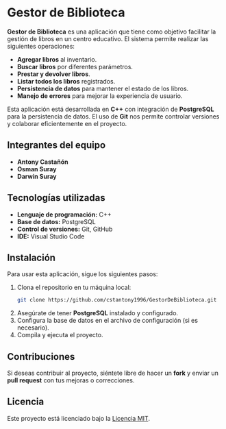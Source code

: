 # Gestor de Biblioteca

**Gestor de Biblioteca** es una aplicación que tiene como objetivo facilitar la gestión de libros en un centro educativo. El sistema permite realizar las siguientes operaciones:

- **Agregar libros** al inventario.
- **Buscar libros** por diferentes parámetros.
- **Prestar y devolver libros**.
- **Listar todos los libros** registrados.
- **Persistencia de datos** para mantener el estado de los libros.
- **Manejo de errores** para mejorar la experiencia de usuario.

Esta aplicación está desarrollada en **C++** con integración de **PostgreSQL** para la persistencia de datos. El uso de **Git** nos permite controlar versiones y colaborar eficientemente en el proyecto.

## Integrantes del equipo

- **Antony Castañón**
- **Osman Suray**
- **Darwin Suray**

## Tecnologías utilizadas

- **Lenguaje de programación:** C++
- **Base de datos:** PostgreSQL
- **Control de versiones:** Git, GitHub
- **IDE:** Visual Studio Code

## Instalación

Para usar esta aplicación, sigue los siguientes pasos:

1. Clona el repositorio en tu máquina local:
    ```bash
    git clone https://github.com/cstantony1996/GestorDeBiblioteca.git
    ```
2. Asegúrate de tener **PostgreSQL** instalado y configurado.
3. Configura la base de datos en el archivo de configuración (si es necesario).
4. Compila y ejecuta el proyecto.

## Contribuciones

Si deseas contribuir al proyecto, siéntete libre de hacer un **fork** y enviar un **pull request** con tus mejoras o correcciones. 

## Licencia

Este proyecto está licenciado bajo la [Licencia MIT](LICENSE).

